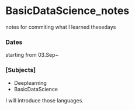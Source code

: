# BasicDataScience_notes
notes for commiting what I learned thesedays

### Dates
starting from 03.Sep~

### [Subjects]
- Deeplearning
- BasicDataScience

I will introduce those languages.